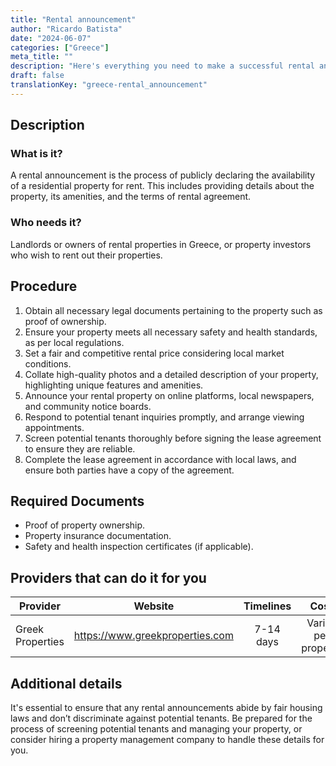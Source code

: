 ```yaml
---
title: "Rental announcement"
author: "Ricardo Batista"
date: "2024-06-07"
categories: ["Greece"]
meta_title: ""
description: "Here's everything you need to make a successful rental announcement in Greece"
draft: false
translationKey: "greece-rental_announcement"
---
```


## Description
### What is it?
A rental announcement is the process of publicly declaring the availability of a residential property for rent. This includes providing details about the property, its amenities, and the terms of rental agreement.
### Who needs it?
Landlords or owners of rental properties in Greece, or property investors who wish to rent out their properties.

## Procedure
1. Obtain all necessary legal documents pertaining to the property such as proof of ownership.
2. Ensure your property meets all necessary safety and health standards, as per local regulations.
3. Set a fair and competitive rental price considering local market conditions.
4. Collate high-quality photos and a detailed description of your property, highlighting unique features and amenities.
5. Announce your rental property on online platforms, local newspapers, and community notice boards.
6. Respond to potential tenant inquiries promptly, and arrange viewing appointments.
7. Screen potential tenants thoroughly before signing the lease agreement to ensure they are reliable.
8. Complete the lease agreement in accordance with local laws, and ensure both parties have a copy of the agreement.

## Required Documents
- Proof of property ownership.
- Property insurance documentation.
- Safety and health inspection certificates (if applicable).

## Providers that can do it for you

| Provider           |     Website                  |     Timelines     |       Cost      |
| --------------    | ---------------------- |  :-------------:   | :-------------: |
| Greek Properties |  https://www.greekproperties.com |      7-14 days   |    Varies per property      |

## Additional details
It's essential to ensure that any rental announcements abide by fair housing laws and don’t discriminate against potential tenants. Be prepared for the process of screening potential tenants and managing your property, or consider hiring a property management company to handle these details for you.